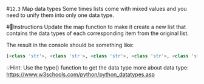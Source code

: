 #`12.3` Map data types
Some times lists come with mixed values and you need to unify them into only one data type.

#📝Instructions
Update the map function to make it create a new list that contains the data
types of each corresponding item from the original list.

The result in the console should be something like:
```py
[<class 'str'>, <class 'str'>, <class 'str'>, <class 'str'>, <class 'str'>, <class 'str'>, <class 'int'>, <class 'int'>]
```

💡Hint:
Use the type() function to get the data type
more about data type: https://www.w3schools.com/python/python_datatypes.asp